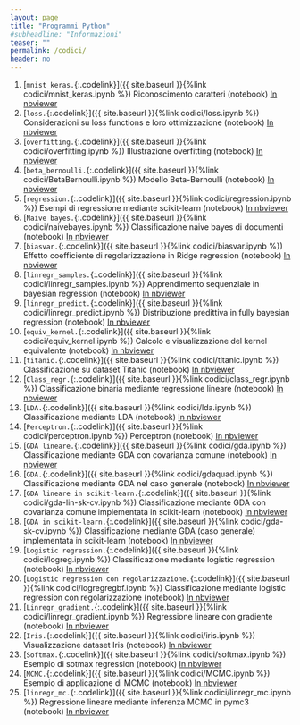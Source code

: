```yaml
---
layout: page
title: "Programmi Python"
#subheadline: "Informazioni"
teaser: ""
permalink: /codici/
header: no
---
```


1. [`mnist_keras.`{:.codelink}]({{ site.baseurl }}{%link codici/mnist_keras.ipynb %}) Riconoscimento caratteri (notebook) [In nbviewer](https://nbviewer.jupyter.org/github/tvml/ml1920/blob/master/codici/mnist_keras.ipynb)
1. [`loss.`{:.codelink}]({{ site.baseurl }}{%link codici/loss.ipynb %}) Considerazioni su loss functions e loro ottimizzazione (notebook) [In nbviewer](https://nbviewer.jupyter.org/github/tvml/ml1920/blob/master/codici/loss.ipynb)
1. [`overfitting.`{:.codelink}]({{ site.baseurl }}{%link codici/overfitting.ipynb %}) Illustrazione overfitting (notebook) [In nbviewer](https://nbviewer.jupyter.org/github/tvml/ml1920/blob/master/codici/overfitting.ipynb)
1. [`beta_bernoulli.`{:.codelink}]({{ site.baseurl }}{%link codici/BetaBernoulli.ipynb %}) Modello Beta-Bernoulli (notebook) [In nbviewer](https://nbviewer.jupyter.org/github/tvml/ml1920/blob/master/codici/BetaBernoulli.ipynb)
1. [`regression.`{:.codelink}]({{ site.baseurl }}{%link codici/regression.ipynb %}) Esempi di regressione mediante scikit-learn (notebook) [In nbviewer](https://nbviewer.jupyter.org/github/tvml/ml1920/blob/master/codici/regression.ipynb)
1. [`Naive bayes.`{:.codelink}]({{ site.baseurl }}{%link codici/naivebayes.ipynb %}) Classificazione naive bayes di documenti (notebook) [In nbviewer](https://nbviewer.jupyter.org/github/tvml/ml1920/blob/master/codici/naivebayes.ipynb)
1. [`biasvar.`{:.codelink}]({{ site.baseurl }}{%link codici/biasvar.ipynb %}) Effetto coefficiente di regolarizzazione in Ridge regression (notebook) [In nbviewer](https://nbviewer.jupyter.org/github/tvml/ml1920/blob/master/codici/biasvar.ipynb)
1. [`linregr_samples.`{:.codelink}]({{ site.baseurl }}{%link codici/linregr_samples.ipynb %}) Apprendimento sequenziale in bayesian regression (notebook) [In nbviewer](https://nbviewer.jupyter.org/github/tvml/ml1920/blob/master/codici/linregr_samples.ipynb)
1. [`linregr_predict.`{:.codelink}]({{ site.baseurl }}{%link codici/linregr_predict.ipynb %}) Distribuzione predittiva in fully bayesian regression (notebook) [In nbviewer](https://nbviewer.jupyter.org/github/tvml/ml1920/blob/master/codici/linregr_predict.ipynb)
1. [`equiv_kernel.`{:.codelink}]({{ site.baseurl }}{%link codici/equiv_kernel.ipynb %}) Calcolo e visualizzazione del kernel equivalente (notebook) [In nbviewer](https://nbviewer.jupyter.org/github/tvml/ml1920/blob/master/codici/equiv_kernel.ipynb)
1. [`titanic.`{:.codelink}]({{ site.baseurl }}{%link codici/titanic.ipynb %}) Classificazione su dataset Titanic (notebook) [In nbviewer](https://nbviewer.jupyter.org/github/tvml/ml1920/blob/master/codici/titanic.ipynb)
1. [`Class_regr.`{:.codelink}]({{ site.baseurl }}{%link codici/class_regr.ipynb %}) Classificazione binaria mediante regressione lineare (notebook) [In nbviewer](https://nbviewer.jupyter.org/github/tvml/ml1920/blob/master/codici/class_regr.ipynb)
1. [`LDA.`{:.codelink}]({{ site.baseurl }}{%link codici/lda.ipynb %}) Classificazione mediante LDA (notebook) [In nbviewer](https://nbviewer.jupyter.org/github/tvml/ml1920/blob/master/codici/lda.ipynb)
1. [`Perceptron.`{:.codelink}]({{ site.baseurl }}{%link codici/perceptron.ipynb %}) Perceptron (notebook) [In nbviewer](https://nbviewer.jupyter.org/github/tvml/ml1920/blob/master/codici/perceptron.ipynb)
1. [`GDA lineare.`{:.codelink}]({{ site.baseurl }}{%link codici/gda.ipynb %}) Classificazione mediante GDA con covarianza comune (notebook) [In nbviewer](https://nbviewer.jupyter.org/github/tvml/ml1920/blob/master/codici/gda.ipynb)
1. [`GDA.`{:.codelink}]({{ site.baseurl }}{%link codici/gdaquad.ipynb %}) Classificazione mediante GDA nel caso generale (notebook) [In nbviewer](https://nbviewer.jupyter.org/github/tvml/ml1920/blob/master/codici/gdaquad.ipynb)
1. [`GDA lineare in scikit-learn.`{:.codelink}]({{ site.baseurl }}{%link codici/gda-lin-sk-cv.ipynb %}) Classificazione mediante GDA con covarianza comune implementata in scikit-learn (notebook) [In nbviewer](https://nbviewer.jupyter.org/github/tvml/ml1920/blob/master/codici/gda-lin-sk-cv.ipynb)
1. [`GDA in scikit-learn.`{:.codelink}]({{ site.baseurl }}{%link codici/gda-sk-cv.ipynb %}) Classificazione mediante GDA (caso generale) implementata in scikit-learn (notebook) [In nbviewer](https://nbviewer.jupyter.org/github/tvml/ml1920/blob/master/codici/gda-sk-cv.ipynb)
1. [`Logistic regression.`{:.codelink}]({{ site.baseurl }}{%link codici/logreg.ipynb %}) Classificazione mediante logistic regression (notebook) [In nbviewer](https://nbviewer.jupyter.org/github/tvml/ml1920/blob/master/codici/logreg.ipynb)
1. [`Logistic regression con regolarizzazione.`{:.codelink}]({{ site.baseurl }}{%link codici/logregregbf.ipynb %}) Classificazione mediante logistic regression con regolarizzazione (notebook) [In nbviewer](https://nbviewer.jupyter.org/github/tvml/ml1920/blob/master/codici/logregregbf.ipynb)
1. [`Linregr_gradient.`{:.codelink}]({{ site.baseurl }}{%link codici/linregr_gradient.ipynb %}) Regressione lineare con gradiente (notebook) [In nbviewer](https://nbviewer.jupyter.org/github/tvml/ml1920/blob/master/codici/linregr_gradient.ipynb)
1. [`Iris.`{:.codelink}]({{ site.baseurl }}{%link codici/iris.ipynb %}) Visualizzazione dataset Iris (notebook) [In nbviewer](https://nbviewer.jupyter.org/github/tvml/ml1920/blob/master/codici/iris.ipynb)
1. [`Softmax.`{:.codelink}]({{ site.baseurl }}{%link codici/softmax.ipynb %}) Esempio di sotmax regression (notebook) [In nbviewer](https://nbviewer.jupyter.org/github/tvml/ml1920/blob/master/codici/softmax.ipynb)
1. [`MCMC.`{:.codelink}]({{ site.baseurl }}{%link codici/MCMC.ipynb %}) Esempio di applicazione di MCMC (notebook) [In nbviewer](https://nbviewer.jupyter.org/github/tvml/ml1920/blob/master/codici/MCMC.ipynb)
1. [`linregr_mc.`{:.codelink}]({{ site.baseurl }}{%link codici/linregr_mc.ipynb %}) Regressione lineare mediante inferenza MCMC in pymc3 (notebook) [In nbviewer](https://nbviewer.jupyter.org/github/tvml/ml1920/blob/master/codici/linregr_mc.ipynb)

<!--
1. [`LDAdimred.`{:.codelink}]({{ site.baseurl }}{%link codici/lda_dimred.ipynb %}) Riduzione di dimensionalità mediante LDA (notebook) [In nbviewer](https://nbviewer.jupyter.org/github/tvml/ml1920/blob/master/codici/lda_dimred.ipynb)

1. [`Parzen windows.`{:.codelink}]({{ site.baseurl }}{%link codici/parzen.ipynb %}) Applicazione delle Parzen windows alla classificazione (notebook) [In nbviewer](https://nbviewer.jupyter.org/github/tvml/ml1920/blob/master/codici/parzen.ipynb)
1. [`Knn.`{:.codelink}]({{ site.baseurl }}{%link codici/knn.ipynb %}) Classificazione mediante k nearest neighbor (notebook) [In nbviewer](https://nbviewer.jupyter.org/github/tvml/ml1920/blob/master/codici/knn.ipynb)
1. [`Local regression.`{:.codelink}]({{ site.baseurl }}{%link codici/local_regr.ipynb %}) Local regression mediante funzioni kernel (notebook) [In nbviewer](https://nbviewer.jupyter.org/github/tvml/ml1920/blob/master/codici/local_regr.ipynb)
1. [`Gaussian process.`{:.codelink}]({{ site.baseurl }}{%link codici/gp.ipynb %}) Regressione mediante processi gaussiani (notebook) [In nbviewer](https://nbviewer.jupyter.org/github/tvml/ml1920/blob/master/codici/gp.ipynb)
1. [`SVM.`{:.codelink}]({{ site.baseurl }}{%link codici/svm_xor.ipynb %}) Support vector machine su dataset di tipo XOR (notebook) [In nbviewer](https://nbviewer.jupyter.org/github/tvml/ml1920/blob/master/codici/svm_xor.ipynb)
1. [`Backprop.`{:.codelink}]({{ site.baseurl }}{%link codici/backprop.ipynb %}) Backpropagation in MLP a 3 layer (notebook) [In nbviewer](https://nbviewer.jupyter.org/github/tvml/ml1920/blob/master/codici/backprop.ipynb)
1. [`PCA.`{:.codelink}]({{ site.baseurl }}{%link codici/pca.ipynb %}) Principal component analysis (notebook) [In nbviewer](https://nbviewer.jupyter.org/github/tvml/ml1920/blob/master/codici/pca.ipynb)
1. [`PCA e compressione.`{:.codelink}]({{ site.baseurl }}{%link codici/PCA_austen.ipynb %}) Compressione mediante PCA (notebook) [In nbviewer](https://nbviewer.jupyter.org/github/tvml/ml1920/blob/master/codici/PCA_austen.ipynb)
1. [`Eigenfaces.`{:.codelink}]({{ site.baseurl }}{%link codici/eigenfaces.ipynb %}) Riconoscimento di volti mediante PCA e SVM (notebook) [In nbviewer](https://nbviewer.jupyter.org/github/tvml/ml1920/blob/master/codici/eigenfaces.ipynb)

-->
